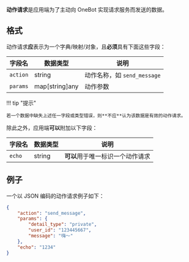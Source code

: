 **动作请求**是应用端为了主动向 OneBot 实现请求服务而发送的数据。

## 格式

动作请求**应**表示为一个字典/映射/对象，且**必须**具有下面这些字段：

字段名 | 数据类型 | 说明
--- | --- | ---
`action` | string | 动作名称，如 `send_message`
`params` | map[string]any | 动作参数

!!! tip "提示"

    若一个数据中缺失上述任一字段或类型错误，则**不应**认为该数据是有效的动作请求。

除此之外，应用端**可以**附加以下字段：

字段名 | 数据类型 | 说明
--- | --- | ---
`echo` | string | **可以**用于唯一标识一个动作请求

## 例子

一个以 JSON 编码的动作请求例子如下：

```json
{
    "action": "send_message",
    "params": {
        "detail_type": "private",
        "user_id": "123445667",
        "message": "嗨～"
    },
    "echo": "1234"
}
```
